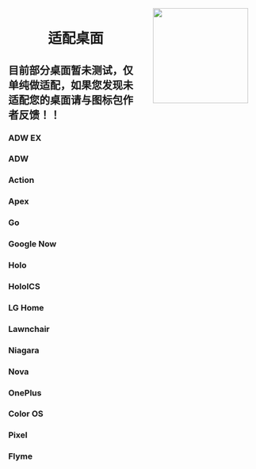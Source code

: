 <img src="https://cdn.lightxi.com/cloudreve/uploads/2023/10/03/fKgc91Mu_Component%201.png" width="192" align="right" hspace="20" />
 
 # <center> 适配桌面 </center>

 ## 目前部分桌面暂未测试，仅单纯做适配，如果您发现未适配您的桌面请与图标包作者反馈！！

 ### ADW EX
 ### ADW
 ### Action
 ### Apex
 ### Go
 ### Google Now
 ### Holo
 ### HoloICS
 ### LG Home
 ### Lawnchair
 ### Niagara
 ### Nova
 ### OnePlus
 ### Color OS
 ### Pixel
 ### Flyme

